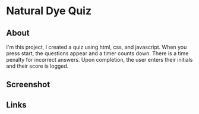 # Natural Dye Quiz
## About
I'm this project, I created a quiz using html, css, and javascript. When you press start, the questions appear and a timer counts down. There is a time penalty for incorrect answers. Upon completion, the user enters their initials and their score is logged. 
## Screenshot
## Links